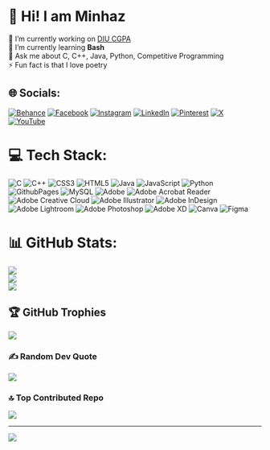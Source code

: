 # 💫 Hi! I am Minhaz
🔭 I’m currently working on <a href="github.com/okayabedin/diu-cgpa">DIU CGPA</a> <br>🌱 I’m currently learning **Bash**<br>💬 Ask me about C, C++, Java, Python, Competitive Programming<br>⚡ Fun fact is that I love poetry


## 🌐 Socials:
[![Behance](https://img.shields.io/badge/Behance-1769ff?logo=behance&logoColor=white)](https://behance.net/okayabedin) [![Facebook](https://img.shields.io/badge/Facebook-%231877F2.svg?logo=Facebook&logoColor=white)](https://facebook.com/minhaz.abedinn) [![Instagram](https://img.shields.io/badge/Instagram-%23E4405F.svg?logo=Instagram&logoColor=white)](https://instagram.com/minhaz.abedinn) [![LinkedIn](https://img.shields.io/badge/LinkedIn-%230077B5.svg?logo=linkedin&logoColor=white)](https://linkedin.com/in/minhaz-abedin) [![Pinterest](https://img.shields.io/badge/Pinterest-%23E60023.svg?logo=Pinterest&logoColor=white)](https://pinterest.com/minhazabedinn) [![X](https://img.shields.io/badge/X-black.svg?logo=X&logoColor=white)](https://x.com/minhazabedinn) [![YouTube](https://img.shields.io/badge/YouTube-%23FF0000.svg?logo=YouTube&logoColor=white)](https://youtube.com/@okayabedin) 

# 💻 Tech Stack:
![C](https://img.shields.io/badge/c-%2300599C.svg?style=for-the-badge&logo=c&logoColor=white) ![C++](https://img.shields.io/badge/c++-%2300599C.svg?style=for-the-badge&logo=c%2B%2B&logoColor=white) ![CSS3](https://img.shields.io/badge/css3-%231572B6.svg?style=for-the-badge&logo=css3&logoColor=white) ![HTML5](https://img.shields.io/badge/html5-%23E34F26.svg?style=for-the-badge&logo=html5&logoColor=white) ![Java](https://img.shields.io/badge/java-%23ED8B00.svg?style=for-the-badge&logo=openjdk&logoColor=white) ![JavaScript](https://img.shields.io/badge/javascript-%23323330.svg?style=for-the-badge&logo=javascript&logoColor=%23F7DF1E) ![Python](https://img.shields.io/badge/python-3670A0?style=for-the-badge&logo=python&logoColor=ffdd54) ![GithubPages](https://img.shields.io/badge/github%20pages-121013?style=for-the-badge&logo=github&logoColor=white) ![MySQL](https://img.shields.io/badge/mysql-4479A1.svg?style=for-the-badge&logo=mysql&logoColor=white) ![Adobe](https://img.shields.io/badge/adobe-%23FF0000.svg?style=for-the-badge&logo=adobe&logoColor=white) ![Adobe Acrobat Reader](https://img.shields.io/badge/Adobe%20Acrobat%20Reader-EC1C24.svg?style=for-the-badge&logo=Adobe%20Acrobat%20Reader&logoColor=white) ![Adobe Creative Cloud](https://img.shields.io/badge/Adobe%20Creative%20Cloud-DA1F26.svg?style=for-the-badge&logo=Adobe%20Creative%20Cloud&logoColor=white) ![Adobe Illustrator](https://img.shields.io/badge/adobe%20illustrator-%23FF9A00.svg?style=for-the-badge&logo=adobe%20illustrator&logoColor=white) ![Adobe InDesign](https://img.shields.io/badge/Adobe%20InDesign-49021F?style=for-the-badge&logo=adobeindesign&logoColor=FF3366) ![Adobe Lightroom](https://img.shields.io/badge/Adobe%20Lightroom-31A8FF.svg?style=for-the-badge&logo=Adobe%20Lightroom&logoColor=white) ![Adobe Photoshop](https://img.shields.io/badge/adobe%20photoshop-%2331A8FF.svg?style=for-the-badge&logo=adobe%20photoshop&logoColor=white) ![Adobe XD](https://img.shields.io/badge/Adobe%20XD-470137?style=for-the-badge&logo=Adobe%20XD&logoColor=#FF61F6) ![Canva](https://img.shields.io/badge/Canva-%2300C4CC.svg?style=for-the-badge&logo=Canva&logoColor=white) ![Figma](https://img.shields.io/badge/figma-%23F24E1E.svg?style=for-the-badge&logo=figma&logoColor=white)
# 📊 GitHub Stats:
![](https://github-readme-stats.vercel.app/api?username=okayabedin&theme=synthwave&hide_border=false&include_all_commits=true&count_private=true) <br>
![](https://github-readme-streak-stats.herokuapp.com/?user=okayabedin&theme=synthwave&hide_border=false) <br>
![](https://github-readme-stats.vercel.app/api/top-langs/?username=okayabedin&theme=synthwave&hide_border=false&include_all_commits=true&count_private=true&layout=compact)

## 🏆 GitHub Trophies
![](https://github-profile-trophy.vercel.app/?username=okayabedin&theme=radical&no-frame=false&no-bg=true&margin-w=4)

### ✍️ Random Dev Quote
![](https://quotes-github-readme.vercel.app/api?type=horizontal&theme=radical)

### 🔝 Top Contributed Repo
![](https://github-contributor-stats.vercel.app/api?username=okayabedin&limit=5&theme=dark&combine_all_yearly_contributions=true)

---
[![](https://visitcount.itsvg.in/api?id=okayabedin&icon=1&color=6)](https://visitcount.itsvg.in)

